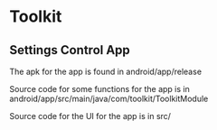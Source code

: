 # Toolkit

## Settings Control App

The apk for the app is found in android/app/release

Source code for some functions for the app is in android/app/src/main/java/com/toolkit/ToolkitModule

Source code for the UI for the app is in src/
